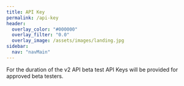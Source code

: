 ```yaml
---
title: API Key
permalink: /api-key
header:
  overlay_color: "#000000"
  overlay_filter: "0.0"
  overlay_image: /assets/images/landing.jpg
sidebar:
  nav: "navMain"
---
```


For the duration of the v2 API beta test API Keys will be provided for approved beta testers.
